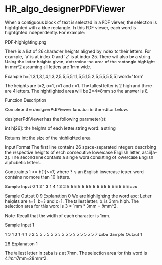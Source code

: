 # HR_algo_designerPDFViewer

When a contiguous block of text is selected in a PDF viewer, the selection is highlighted with a blue rectangle. In this PDF viewer, each word is highlighted independently. For example:

PDF-highighting.png

There is a list of 26 character heights aligned by index to their letters. For example, 'a' is at index 0 and 'z' is at index 25. There will also be a string. Using the letter heights given, determine the area of the rectangle highlight in mm^2 assuming all letters are 1mm wide.

Example
 h=[1,3,1,3,1,4,1,3,2,5,5,5,5,1,1,5,5,1,5,2,5,5,5,5,5,5] word=' torn'

The heights are t=2, o=1, r=1 and n=1. The tallest letter is 2 high and there are 4 letters. The hightlighted area will be 2*4=8mm so the answer is 8.

Function Description

Complete the designerPdfViewer function in the editor below.

designerPdfViewer has the following parameter(s):

int h[26]: the heights of each letter
string word: a string

Returns
int: the size of the highlighted area

Input Format
The first line contains 26 space-separated integers describing the respective heights of each consecutive lowercase English letter, ascii[a-z].
The second line contains a single word consisting of lowercase English alphabetic letters.

Constraints
1 <= h[?]<=7, where ? is an English lowercase letter.
word contains no more than 10 letters.

Sample Input 0
1 3 1 3 1 4 1 3 2 5 5 5 5 5 5 5 5 5 5 5 5 5 5 5 5 5
abc

Sample Output 0
9
Explanation 0
We are highlighting the word abc:
Letter heights are a=1, b=3 and c=1. The tallest letter, b, is 3mm high. The selection area for this word is 3 * 1mm * 3mm = 9mm^2.

Note: Recall that the width of each character is 1mm.

Sample Input 1

1 3 1 3 1 4 1 3 2 5 5 5 5 5 5 5 5 5 5 5 5 5 5 5 5 7
zaba
Sample Output 1

28
Explanation 1

The tallest letter in zaba is z at 7mm. The selection area for this word is 4*1mm*7mm=28mm^2.
